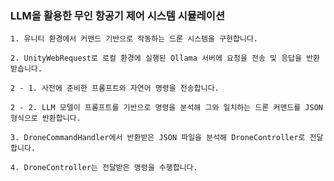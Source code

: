 ### LLM을 활용한 무인 항공기 제어 시스템 시뮬레이션

    1. 유니티 환경에서 커맨드 기반으로 작동하는 드론 시스템을 구현합니다.

    2. UnityWebRequest로 로컬 환경에 실행된 Ollama 서버에 요청을 전송 및 응답을 반환받습니다.

    2 - 1. 사전에 준비한 프롬프트와 자연어 명령을 전송합니다.

    2 - 2. LLM 모델이 프롬프트를 기반으로 명령을 분석해 그와 일치하는 드론 커맨드를 JSON 형식으로 반환합니다.

    3. DroneCommandHandler에서 반환받은 JSON 파일을 분석해 DroneController로 전달합니다.

    4. DroneController는 전달받은 명령을 수행합니다.
